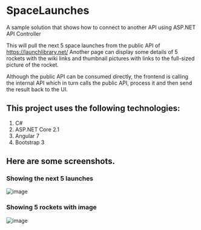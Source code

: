 # SpaceLaunches
A sample solution that shows how to connect to another API using ASP.NET API Controller

This will pull the next 5 space launches from the public API of https://launchlibrary.net/
Another page can display some details of 5 rockets with the wiki links and thumbnail pictures with links to the full-sized picture of the rocket.

Although the public API can be consumed directly, the frontend is calling the internal API which in turn calls the public API, process it and then send the result back to the UI.

## This project uses the following technologies:
1. C#
2. ASP.NET Core 2.1
3. Angular 7
4. Bootstrap 3

## Here are some screenshots.

### Showing the next 5 launches
![image](https://drive.google.com/uc?export=view&id=1JXNNMiSCwrAO8ynULVPivPFJUT84pWdq)

### Showing 5 rockets with image
![image](https://drive.google.com/uc?export=view&id=1Qk22XrEKgARu6hT-dOArwYmNNlRbsg3U)
